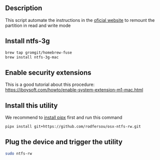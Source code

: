 ## Description
This script automate the instructions in the [oficial website](https://github.com/osxfuse/osxfuse/wiki/NTFS-3G) to remount the partition in read and write mode

## Install ntfs-3g
```bash
brew tap gromgit/homebrew-fuse
brew install ntfs-3g-mac
```
## Enable security extensions
This is a good tutorial about this procedure: https://iboysoft.com/howto/enable-system-extension-m1-mac.html

## Install this utility
We recommend to [install pipx](https://github.com/pypa/pipx#install-pipx) first and run this command
```bash
pipx install git+https://github.com/rodfersou/osx-ntfs-rw.git
```

## Plug the device and trigger the utility 

```bash
sudo ntfs-rw
```
